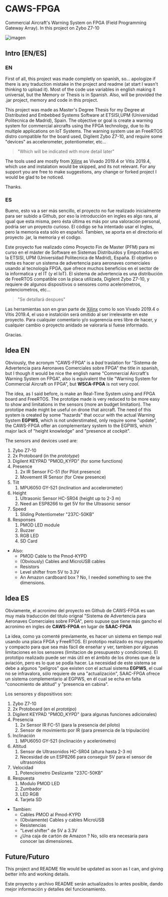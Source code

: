 # CAWS-FPGA
Commercial Aircraft's Warning System on FPGA (Field Programming Gateway Array). In this project on Zybo Z7-10

![imagen](https://user-images.githubusercontent.com/47353378/111675292-418b2800-881d-11eb-9ab2-35903576ac43.png)

## Intro [EN/ES]
### EN
First of all, this project was made completly on spanish, so... apologize if there is any traduction mistake in the project and readme (at start I wasn't thinking to upload it). Most of the code use variables in english making it universal, but the Memory or Thesis is in Spanish. Also, will be provided the .jar project, memory and code in this project.

This project was made as Master's Degree Thesis for my Degree at Distributed and Embebbed Systems Software at ETSISI,UPM (Universidad Politecnica de Madrid), Spain. The objective or goal is create a warning system for commercial aircrafts using the FPGA technology, due to its multiple applications on IoT Systems. The warning system use an FreeRTOS distro compatible for the board used, Digilent Zybo Z7-10, and require some "devices" as accelerometer, potentiometer, etc... 
> "Which will be indicated with more detail later"

The tools used are mostly from [Xilinx](https://www.xilinx.com/) as Vivado 2019.4 or Vitis 2019.4, which use and instalation would be skipped, and its not relevant. For any support you are free to make suggestions, any change or forked project I would be glad to be noticed.

Thanks.

### ES
Bueno, esto va a ser más sencillo, el proyecto no fue realizado inicialmente para ser subido a Github, por eso la introducción en ingles es algo rara, al igual que esta misma, pero ésta última es más por una valoración personal, podría ser un proyecto curioso. El código se ha intentado usar el Ingles, pero la memoria esta sólo en español. Tambien, se aporta en el directorio el proyecto .jar, la memoria y el codigo.

Este proyecto fue realizado cómo Proyecto Fin de Master (PFM) para mi curso en el máster de Software en Sistemas Distribuidos y Empotrados en la ETSISI, UPM (Universidad Politecnica de Madrid), España. El objetivo o meta es hacer un sistema de advertencia para aeronaves comerciales usando al tecnología FPGA, que ofrece muchos beneficios en el sector de la informatica y el IT (y el IoT). El sistema de advertencia es una distribución de FreeRTOS compatible con la placa utilizada, Digilent Zybo Z7-10, y requiere de algunos dispositivos o sensores como acelerómetros, potenciometros, etc...
> "Se detallará despues"

Las herramientas son en gran parte de [Xilinx](https://www.xilinx.com/) como lo son Vivado 2019.4 o Vitis 2019.4, el uso e instalción será omitido al ser irrelevante en este proyecto. Para cualquier comentario y/o sugerencia eres libre de hacer, y cualquier cambio o proyecto anidado se valoraría si fuese informado.

Gracias.

## Idea EN
Obviously, the acronym "CAWS-FPGA" is a *bad* traslation for "Sistema de Advertencia para Aeronaves Comerciales sobre FPGA" the title in spanish, but I though it would be nice the english name "Commercial Aircraft's Warning System on FPGA", also is equivalent the tile "Warning System for Commercial Aircraft on FPGA", but **WSCA-FPGA** is not very *cool*.

The idea, as I said before, is make an Real-Time System using and FPGA board and FreeRTOS. The prototipe made is very reduced to be more easy to show and limitations in the sensors (more an budget limitation). The prototipe made might be useful on drone that aircraft. 
The need of this system is created by some "hazards" that occur with the actual Warning System **EGPWS**, which is not understimated, only require some "update", the CAWS-FPGA offer an complementary system to the EGPWS, which major lack of "height knowledge" and "presence at cockpit". 

The sensors and devices used are:
1. Zybo Z7-10
2. 2x Protoboard (in the *prototype*)
3. Digilent KEYPAD "PMOD_KYPD" (for some functions)
4. Presence
    1. 2x IR Sensor FC-51 (for Pilot presence)
    2. Movement IR Sensor (for Crew presence)
5. Tilt
    1. MPU6050 GY-521 (inclination and accelerometer)
6. Height
    1. Ultrasonic Sensor HC-SR04 (height up to 2-3 m)
    2. Need an ESP8266 to get 5V for the Ultrasonic sensor
7. Speed
    1. Sliding Potentiometer "237C-50KB"
8. Responses
    1. PMOD LED module
    2. Buzzer
    3. RGB LED
    4. SD Card

* Also:
    * PMOD Cable to the Pmod-KYPD
    * (Obviously) Cables and MicroUSB cables
    * Resistors
    * Level shifter from 5V to 3.3V
    * An Amazon cardboard box ? No, I needed something to see the dimensions.

## Idea ES
Obviamente, el acronimo del proyecto en Github de CAWS-FPGA es uan muy  mala traducción del titulo orignal "Sistema de Advertencia para Aeronaves Comerciales sobre FPGA", pero supuse que tiene más gancho el acronimo en ingles de **CAWS-FPGA** en lugar de **SAAC-FPGA**

La idea, como ya comenté previamente, es hacer un sistema en tiempo real usando una placa FPGA y FreeRTOS. El prototipo realizado es muy pequeño y compacto para que sea más fácil de enseñar y ver, tambien por algunas limitaciones en los sensores (limitacion de presupuesto y condiciones). El prototipo realizado puede ser más útil en el ámbito de los drones que de la aviación, pero es lo que se podía hacer.
La necesidad de este sistema se debe a algunos "peligros" que existen con el actual sistema **EGPWS**, el cual no se infravalora, sólo requiere de una "actualización", SAAC-FPGA ofrece un sistema complementario al EGPWS, en él cual se echa en falta "conocmiento de altitud" y "presencia en cabina".

Los sensores y dispositivos son:
1. Zybo Z7-10
2. 2x Protoboard (en el *prototipo*)
3. Digilent KEYPAD "PMOD_KYPD" (para algunas funciones adicionales)
4. Presencia
    1. 2x Sensor IR FC-51 (para la presencia del piloto)
    2. Sensor de movimiento por IR (para presencia de la tripulación)
5. Inclinación
    1. MPU6050 GY-521 (inclinación y acelerómetro)
6. Altitud
    1. Sensor de Ultrasonidos HC-SR04 (altura hasta 2-3 m)
    2. Necesidad de un ESP8266 para conseguir 5V para el sensor de ultrasonidos
7. Velocidad
    1. Potenciometro Deslizante "237C-50KB"
8. Respuesta
    1. Modulo PMOD LED
    2. Zumbador
    3. LED RGB
    4. Tarjeta SD

* Tambien:
    * Cables PMOD al Pmod-KYPD
    * (Obviamente) Cables y cables MicroUSB
    * Resistencias
    * "Level shifter" de 5V a 3.3V
    * ¿Una caja de cartón de Amazon ? No, sólo era necesaria para conocer las dimensiones.

## Future/Futuro
This project and README file would be updated as soon as I can, and giving better info and working details.

Este proyecto y archivo README serán actualizados lo antes posible, dando mejor información y detalles del funcionamiento.

